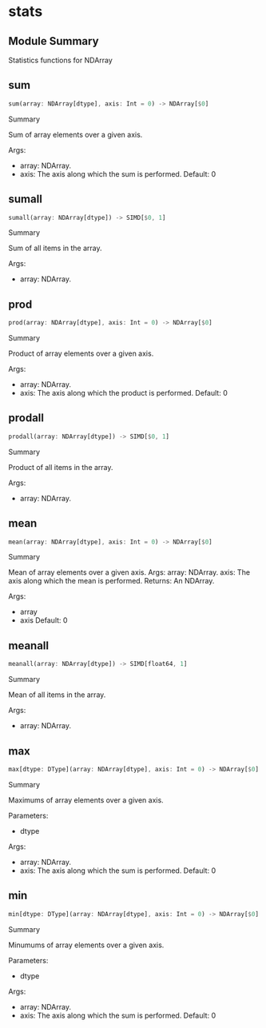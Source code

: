 



# stats

##  Module Summary
  
Statistics functions for NDArray
## sum


```rust
sum(array: NDArray[dtype], axis: Int = 0) -> NDArray[$0]
```  
Summary  
  
Sum of array elements over a given axis.  
  
Args:  

- array: NDArray.
- axis: The axis along which the sum is performed. Default: 0

## sumall


```rust
sumall(array: NDArray[dtype]) -> SIMD[$0, 1]
```  
Summary  
  
Sum of all items in the array.  
  
Args:  

- array: NDArray.

## prod


```rust
prod(array: NDArray[dtype], axis: Int = 0) -> NDArray[$0]
```  
Summary  
  
Product of array elements over a given axis.  
  
Args:  

- array: NDArray.
- axis: The axis along which the product is performed. Default: 0

## prodall


```rust
prodall(array: NDArray[dtype]) -> SIMD[$0, 1]
```  
Summary  
  
Product of all items in the array.  
  
Args:  

- array: NDArray.

## mean


```rust
mean(array: NDArray[dtype], axis: Int = 0) -> NDArray[$0]
```  
Summary  
  
Mean of array elements over a given axis. Args:     array: NDArray.     axis: The axis along which the mean is performed. Returns:     An NDArray.  
  
Args:  

- array
- axis Default: 0

## meanall


```rust
meanall(array: NDArray[dtype]) -> SIMD[float64, 1]
```  
Summary  
  
Mean of all items in the array.  
  
Args:  

- array: NDArray.

## max


```rust
max[dtype: DType](array: NDArray[dtype], axis: Int = 0) -> NDArray[$0]
```  
Summary  
  
Maximums of array elements over a given axis.  
  
Parameters:  

- dtype
  
Args:  

- array: NDArray.
- axis: The axis along which the sum is performed. Default: 0

## min


```rust
min[dtype: DType](array: NDArray[dtype], axis: Int = 0) -> NDArray[$0]
```  
Summary  
  
Minumums of array elements over a given axis.  
  
Parameters:  

- dtype
  
Args:  

- array: NDArray.
- axis: The axis along which the sum is performed. Default: 0
